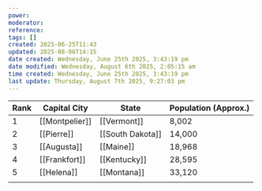 ```yaml
---
power: 
moderator: 
reference: 
tags: []
created: 2025-06-25T11:43
updated: 2025-08-06T14:15
date created: Wednesday, June 25th 2025, 3:43:19 pm
date modified: Wednesday, August 6th 2025, 2:05:15 am
time created: Wednesday, June 25th 2025, 3:43:19 pm
last update: Thursday, August 7th 2025, 9:27:03 pm
---
```


| Rank | Capital City   | State            | Population (Approx.) |
| ---- | -------------- | ---------------- | -------------------- |
| 1    | [[Montpelier]] | [[Vermont]]      | 8,002                |
| 2    | [[Pierre]]     | [[South Dakota]] | 14,000               |
| 3    | [[Augusta]]    | [[Maine]]        | 18,968               |
| 4    | [[Frankfort]]  | [[Kentucky]]     | 28,595               |
| 5    | [[Helena]]     | [[Montana]]      | 33,120               |
|      |                |                  |                      |
